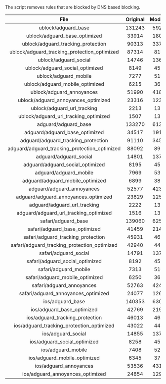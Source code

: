 The script removes rules that are blocked by DNS based blocking.


| File | Original | Modified |
|:----:|:-----:|:-----:|
| ublock/adguard_base | 131243 | 59259 |
| ublock/adguard_base_optimized | 33914 | 18093 |
| ublock/adguard_tracking_protection | 90313 | 33765 |
| ublock/adguard_tracking_protection_optimized | 87314 | 8181 |
| ublock/adguard_social | 14746 | 13676 |
| ublock/adguard_social_optimized | 8149 | 4539 |
| ublock/adguard_mobile | 7277 | 5123 |
| ublock/adguard_mobile_optimized | 6215 | 3661 |
| ublock/adguard_annoyances | 51990 | 41850 |
| ublock/adguard_annoyances_optimized | 23316 | 12305 |
| ublock/adguard_url_tracking | 2213 | 1349 |
| ublock/adguard_url_tracking_optimized | 1507 | 1346 |
| adguard/adguard_base | 133270 | 61329 |
| adguard/adguard_base_optimized | 34517 | 19125 |
| adguard/adguard_tracking_protection | 91110 | 34504 |
| adguard/adguard_tracking_protection_optimized | 88092 | 8904 |
| adguard/adguard_social | 14801 | 13736 |
| adguard/adguard_social_optimized | 8195 | 4585 |
| adguard/adguard_mobile | 7969 | 5306 |
| adguard/adguard_mobile_optimized | 6899 | 3837 |
| adguard/adguard_annoyances | 52577 | 42358 |
| adguard/adguard_annoyances_optimized | 23829 | 12583 |
| adguard/adguard_url_tracking | 2222 | 1357 |
| adguard/adguard_url_tracking_optimized | 1516 | 1354 |
| safari/adguard_base | 139060 | 62546 |
| safari/adguard_base_optimized | 41459 | 21402 |
| safari/adguard_tracking_protection | 45931 | 4635 |
| safari/adguard_tracking_protection_optimized | 42940 | 4485 |
| safari/adguard_social | 14791 | 13720 |
| safari/adguard_social_optimized | 8192 | 4572 |
| safari/adguard_mobile | 7313 | 5164 |
| safari/adguard_mobile_optimized | 6250 | 3696 |
| safari/adguard_annoyances | 52763 | 42463 |
| safari/adguard_annoyances_optimized | 24077 | 12665 |
| ios/adguard_base | 140353 | 63053 |
| ios/adguard_base_optimized | 42769 | 21906 |
| ios/adguard_tracking_protection | 46013 | 4643 |
| ios/adguard_tracking_protection_optimized | 43022 | 4493 |
| ios/adguard_social | 14855 | 13758 |
| ios/adguard_social_optimized | 8258 | 4592 |
| ios/adguard_mobile | 7408 | 5208 |
| ios/adguard_mobile_optimized | 6345 | 3737 |
| ios/adguard_annoyances | 53536 | 43125 |
| ios/adguard_annoyances_optimized | 24854 | 12988 |